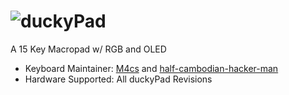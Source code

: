 # ![duckyPad](https://github.com/dekuNukem/duckyPad)

A 15 Key Macropad w/ RGB and OLED

* Keyboard Maintainer: [M4cs](https://github.com/M4cs) and [half-cambodian-hacker-man](https://github.com/half-cambodian-hacker-man)
* Hardware Supported: All duckyPad Revisions
